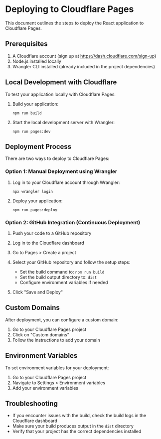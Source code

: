 # Deploying to Cloudflare Pages

This document outlines the steps to deploy the React application to Cloudflare Pages.

## Prerequisites

1. A Cloudflare account (sign up at https://dash.cloudflare.com/sign-up)
2. Node.js installed locally
3. Wrangler CLI installed (already included in the project dependencies)

## Local Development with Cloudflare

To test your application locally with Cloudflare Pages:

1. Build your application:
   ```
   npm run build
   ```

2. Start the local development server with Wrangler:
   ```
   npm run pages:dev
   ```

## Deployment Process

There are two ways to deploy to Cloudflare Pages:

### Option 1: Manual Deployment using Wrangler

1. Log in to your Cloudflare account through Wrangler:
   ```
   npx wrangler login
   ```

2. Deploy your application:
   ```
   npm run pages:deploy
   ```

### Option 2: GitHub Integration (Continuous Deployment)

1. Push your code to a GitHub repository

2. Log in to the Cloudflare dashboard

3. Go to Pages > Create a project

4. Select your GitHub repository and follow the setup steps:
   - Set the build command to: `npm run build`
   - Set the build output directory to: `dist`
   - Configure environment variables if needed

5. Click "Save and Deploy"

## Custom Domains

After deployment, you can configure a custom domain:

1. Go to your Cloudflare Pages project
2. Click on "Custom domains"
3. Follow the instructions to add your domain

## Environment Variables

To set environment variables for your deployment:

1. Go to your Cloudflare Pages project
2. Navigate to Settings > Environment variables
3. Add your environment variables

## Troubleshooting

- If you encounter issues with the build, check the build logs in the Cloudflare dashboard
- Make sure your build produces output in the `dist` directory
- Verify that your project has the correct dependencies installed 